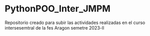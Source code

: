 # PythonPOO_Inter_JMPM
Repositorio creado para subir las actividades realizadas en el curso intersesemtral de la fes Aragon semetre 2023-ll
